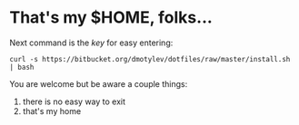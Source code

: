 # That's my $HOME, folks...

Next command is the *key* for easy entering:

	curl -s https://bitbucket.org/dmotylev/dotfiles/raw/master/install.sh | bash

You are welcome but be aware a couple things:

1. there is no easy way to exit
2. that's my home
